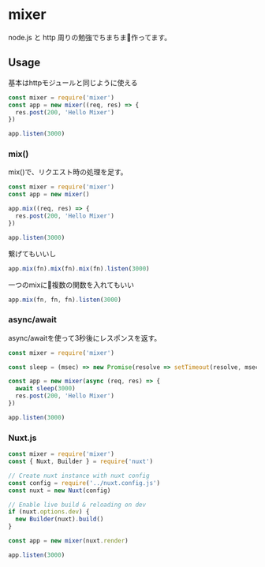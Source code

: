 # mixer

node.js と http 周りの勉強でちまちま作ってます。

## Usage
基本はhttpモジュールと同じように使える
```js
const mixer = require('mixer')
const app = new mixer((req, res) => {
  res.post(200, 'Hello Mixer')
})

app.listen(3000)
```

### mix()

mix()で、リクエスト時の処理を足す。
```js
const mixer = require('mixer')
const app = new mixer()

app.mix((req, res) => {
  res.post(200, 'Hello Mixer')
})

app.listen(3000)
```

繋げてもいいし
```js
app.mix(fn).mix(fn).mix(fn).listen(3000)
```
一つのmixに複数の関数を入れてもいい
```js
app.mix(fn, fn, fn).listen(3000)
```

### async/await
async/awaitを使って3秒後にレスポンスを返す。

```js
const mixer = require('mixer')

const sleep = (msec) => new Promise(resolve => setTimeout(resolve, msec))

const app = new mixer(async (req, res) => {
  await sleep(3000)
  res.post(200, 'Hello Mixer')
})

app.listen(3000)
```

### Nuxt.js

```js
const mixer = require('mixer')
const { Nuxt, Builder } = require('nuxt')

// Create nuxt instance with nuxt config
const config = require('../nuxt.config.js')
const nuxt = new Nuxt(config)

// Enable live build & reloading on dev
if (nuxt.options.dev) {
  new Builder(nuxt).build()
}

const app = new mixer(nuxt.render)

app.listen(3000)

```

